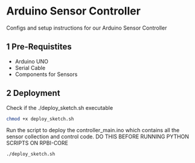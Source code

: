 # Arduino Sensor Controller
Configs and setup instructions for our Arduino Sensor Controller

## 1 Pre-Requistites
- Arduino UNO
- Serial Cable
- Components for Sensors

## 2 Deployment
Check if the ./deploy_sketch.sh executable
``` bash
chmod +x deploy_sketch.sh
```

Run the script to deploy the controller_main.ino which contains all the sensor collection and control code. DO THIS BEFORE RUNNING PYTHON SCRIPTS ON RPBI-CORE
``` bash
./deploy_sketch.sh
```